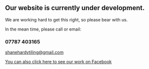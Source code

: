 ## Our website is currently under development.

We are working hard to get this right, so please bear with us.

In the mean time, please call or email:

### 07787 403165  
[shanehardytiling@gmail.com](mailto:shanehardytiling@hotmail.com)

[You can also click here to see our work on Facebook](https://www.facebook.com/shanehardytiling/)